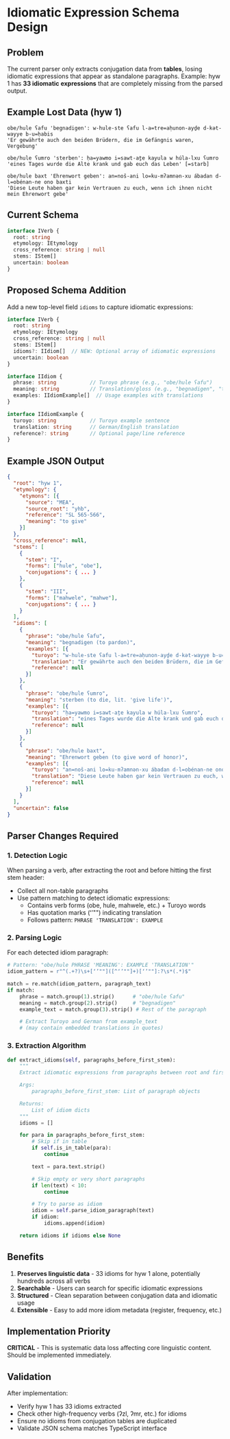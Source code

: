 # Idiomatic Expression Schema Design

## Problem

The current parser only extracts conjugation data from **tables**, losing idiomatic expressions that appear as standalone paragraphs. Example: hyw 1 has **33 idiomatic expressions** that are completely missing from the parsed output.

## Example Lost Data (hyw 1)

```
obe/hule ʕafu 'begnadigen': w-hule-ste ʕafu l-a=tre=aḥunon-ayḏe d-kət-wayye b-u=ḥabis
'Er gewährte auch den beiden Brüdern, die im Gefängnis waren, Vergebung'

obe/hule ʕumro 'sterben': ḥa=yawmo i=sawt-aṯe kayula w húla-lxu ʕumro
'eines Tages wurde die Alte krank und gab euch das Leben' [=starb]

obe/hule baxt 'Ehrenwort geben': an=noš-ani lo=ku-mʔamnən-xu ábadan d-l=obénan-ne ono baxti
'Diese Leute haben gar kein Vertrauen zu euch, wenn ich ihnen nicht mein Ehrenwort gebe'
```

## Current Schema

```typescript
interface IVerb {
  root: string
  etymology: IEtymology
  cross_reference: string | null
  stems: IStem[]
  uncertain: boolean
}
```

## Proposed Schema Addition

Add a new top-level field `idioms` to capture idiomatic expressions:

```typescript
interface IVerb {
  root: string
  etymology: IEtymology
  cross_reference: string | null
  stems: IStem[]
  idioms?: IIdiom[]  // NEW: Optional array of idiomatic expressions
  uncertain: boolean
}

interface IIdiom {
  phrase: string           // Turoyo phrase (e.g., "obe/hule ʕafu")
  meaning: string          // Translation/gloss (e.g., "begnadigen", "to pardon")
  examples: IIdiomExample[]  // Usage examples with translations
}

interface IIdiomExample {
  turoyo: string           // Turoyo example sentence
  translation: string      // German/English translation
  reference?: string       // Optional page/line reference
}
```

## Example JSON Output

```json
{
  "root": "hyw 1",
  "etymology": {
    "etymons": [{
      "source": "MEA",
      "source_root": "yhb",
      "reference": "SL 565-566",
      "meaning": "to give"
    }]
  },
  "cross_reference": null,
  "stems": [
    {
      "stem": "I",
      "forms": ["hule", "obe"],
      "conjugations": { ... }
    },
    {
      "stem": "III",
      "forms": ["mahwele", "mahwe"],
      "conjugations": { ... }
    }
  ],
  "idioms": [
    {
      "phrase": "obe/hule ʕafu",
      "meaning": "begnadigen (to pardon)",
      "examples": [{
        "turoyo": "w-hule-ste ʕafu l-a=tre=aḥunon-ayḏe d-kət-wayye b-u=ḥabis",
        "translation": "Er gewährte auch den beiden Brüdern, die im Gefängnis waren, Vergebung",
        "reference": null
      }]
    },
    {
      "phrase": "obe/hule ʕumro",
      "meaning": "sterben (to die, lit. 'give life')",
      "examples": [{
        "turoyo": "ḥa=yawmo i=sawt-aṯe kayula w húla-lxu ʕumro",
        "translation": "eines Tages wurde die Alte krank und gab euch das Leben",
        "reference": null
      }]
    },
    {
      "phrase": "obe/hule baxt",
      "meaning": "Ehrenwort geben (to give word of honor)",
      "examples": [{
        "turoyo": "an=noš-ani lo=ku-mʔamnən-xu ábadan d-l=obénan-ne ono baxti",
        "translation": "Diese Leute haben gar kein Vertrauen zu euch, wenn ich ihnen nicht mein Ehrenwort gebe",
        "reference": null
      }]
    }
  ],
  "uncertain": false
}
```

## Parser Changes Required

### 1. Detection Logic

When parsing a verb, after extracting the root and before hitting the first stem header:

- Collect all non-table paragraphs
- Use pattern matching to detect idiomatic expressions:
  - Contains verb forms (obe, hule, mahwele, etc.) + Turoyo words
  - Has quotation marks (ʻʼ"") indicating translation
  - Follows pattern: `PHRASE 'TRANSLATION': EXAMPLE`

### 2. Parsing Logic

For each detected idiom paragraph:

```python
# Pattern: "obe/hule PHRASE 'MEANING': EXAMPLE 'TRANSLATION'"
idiom_pattern = r"^(.+?)\s+[ʻʼ""]([^ʻʼ""]+)[ʻʼ""]:?\s*(.*)$"

match = re.match(idiom_pattern, paragraph_text)
if match:
    phrase = match.group(1).strip()      # "obe/hule ʕafu"
    meaning = match.group(2).strip()     # "begnadigen"
    example_text = match.group(3).strip() # Rest of the paragraph

    # Extract Turoyo and German from example_text
    # (may contain embedded translations in quotes)
```

### 3. Extraction Algorithm

```python
def extract_idioms(self, paragraphs_before_first_stem):
    """
    Extract idiomatic expressions from paragraphs between root and first stem.

    Args:
        paragraphs_before_first_stem: List of paragraph objects

    Returns:
        List of idiom dicts
    """
    idioms = []

    for para in paragraphs_before_first_stem:
        # Skip if in table
        if self.is_in_table(para):
            continue

        text = para.text.strip()

        # Skip empty or very short paragraphs
        if len(text) < 10:
            continue

        # Try to parse as idiom
        idiom = self.parse_idiom_paragraph(text)
        if idiom:
            idioms.append(idiom)

    return idioms if idioms else None
```

## Benefits

1. **Preserves linguistic data** - 33 idioms for hyw 1 alone, potentially hundreds across all verbs
2. **Searchable** - Users can search for specific idiomatic expressions
3. **Structured** - Clean separation between conjugation data and idiomatic usage
4. **Extensible** - Easy to add more idiom metadata (register, frequency, etc.)

## Implementation Priority

**CRITICAL** - This is systematic data loss affecting core linguistic content. Should be implemented immediately.

## Validation

After implementation:
- Verify hyw 1 has 33 idioms extracted
- Check other high-frequency verbs (ʔzl, ʔmr, etc.) for idioms
- Ensure no idioms from conjugation tables are duplicated
- Validate JSON schema matches TypeScript interface
